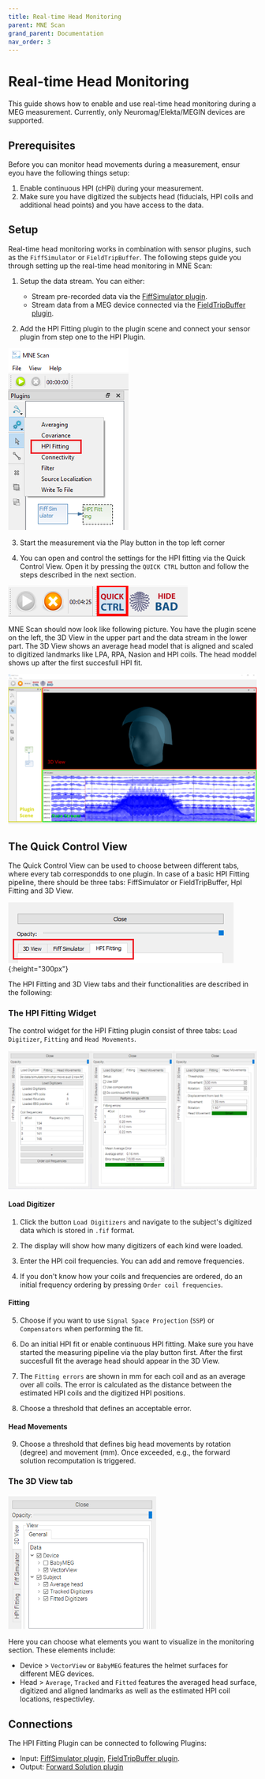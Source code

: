 ```yaml
---
title: Real-time Head Monitoring
parent: MNE Scan
grand_parent: Documentation
nav_order: 3
---
```

# Real-time Head Monitoring

This guide shows how to enable and use real-time head monitoring during a MEG measurement. Currently, only Neuromag/Elekta/MEGIN devices are supported.

## Prerequisites

Before you can monitor head movements during a measurement, ensur eyou have the following things setup:

1. Enable continuous HPI (cHPi) during your measurement.
2. Make sure you have digitized the subjects head (fiducials, HPI coils and additional head points) and you have access to the data. 

## Setup

Real-time head monitoring works in combination with sensor plugins, such as the `FiffSimulator` or `FieldTripBuffer`. The following steps guide you through setting up the real-time head monitoring in MNE Scan: 

1. Setup the data stream. You can either:
    * Stream pre-recorded data via the [FiffSimulator plugin](/scan_prerecordeddata.md).
    * Stream data from a MEG device connected via the [FieldTripBuffer plugin](../development/scan_ftbuffer.md).

2. Add the HPI Fitting plugin to the plugin scene and connect your sensor plugin from step one to the HPI Plugin.

![](../../images/hpi/mne_scan_hpi_plugin.png)

3. Start the measurement via the Play button in the top left corner

4. You can open and control the settings for the HPI fitting via the Quick Control View. Open it by pressing the `QUICK CTRL` button and follow the steps described in the next section.

![](../../images/hpi/mne_scan_open_quick.png)

MNE Scan should now look like following picture. You have the plugin scene on the left, the 3D View in the upper part and the data stream in the lower part. The 3D View shows an average head model that is aligned and scaled to digitized landmarks like LPA, RPA, Nasion and HPI coils. The head moddel shows up after the first succesfull HPI fit. 

![](../../images/hpi/mne_scan_hpi_3DView.png)

## The Quick Control View

The Quick Control View can be used to choose between different tabs, where every tab correspondds to one plugin. In case of a basic HPI Fitting pipeline, there should be three tabs: FiffSimulator or FieldTripBuffer, HpI Fitting and 3D View.

![](../../images/hpi/mne_scan_quick.png){:height="300px"}

The HPI Fitting and 3D View tabs and their functionalities are described in the following:

### The HPI Fitting Widget
The control widget for the HPI Fitting plugin consist of three tabs: `Load Digitizer`, `Fitting` and `Head Movements`.

<img src="../../images/hpi/mne_scan_hpi_control.png" width="auto" height="auto">

#### Load Digitizer
1. Click the button `Load Digitizers` and navigate to the subject's digitized data which is stored in `.fif` format.  
2. The display will show how many digitizers of each kind were loaded. 

3. Enter the HPI coil frequencies. You can add and remove frequencies. 

4. If you don't know how your coils and frequencies are ordered, do an initial frequency ordering by pressing `Order coil frequencies`.

#### Fitting

5. Choose if you want to use `Signal Space Projection` (`SSP`) or `Compensators` when performing the fit.

6. Do an initial HPI fit or enable continuous HPI fitting. Make sure you have started the measuring pipeline via the play button first. After the first succesfull fit the average head should appear in the 3D View.
7. The `Fitting errors` are shown in mm for each coil and as an average over all coils. The error is calculated as the distance between the estimated HPI coils and the digitized HPI positions.
8. Choose a threshold that defines an acceptable error. 

#### Head Movements
9. Choose a threshold that defines big head movements by rotation (degree) and movement (mm). Once exceeded, e.g., the forward solution recomputation is triggered.

### The 3D View tab

<img src="../../images/hpi/mne_scan_hpi_3D_control.png" width="300" height="auto">

Here you can choose what elements you want to visualize in the monitoring section. These elements include:

* Device > `VectorView` or `BabyMEG` features the helmet surfaces for different MEG devices.
* Head > `Average`, `Tracked` and `Fitted` features the averaged head surface, digitized and aligned landmarks as well as the estimated HPI coil locations, respectivley.

## Connections

The HPI Fitting Plugin can be connected to following Plugins:

* Input: [FiffSimulator plugin](/scan_prerecordeddata.md), [FieldTripBuffer plugin](../development/scan_ftbuffer.md).
* Output: [Forward Solution plugin](/scan_headmonitoring.md)
